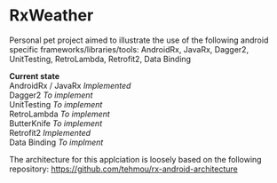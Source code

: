 # RxWeather
Personal pet project aimed to illustrate the use of the following android specific frameworks/libraries/tools: AndroidRx, JavaRx, Dagger2, UnitTesting, RetroLambda, Retrofit2, Data Binding

<B>Current state</B> <br>
AndroidRx / JavaRx <i>Implemented</i> <br>
Dagger2 <i>To implement</i> <br>
UnitTesting <i>To implement</i> <br>
RetroLambda <i>To implement</i> <br>
ButterKnife <i>To implement</i> <br>
Retrofit2 <i>Implemented</i> <br>
Data Binding <i>To implment</i> <br>

The architecture for this applciation is loosely based on the following repository:
https://github.com/tehmou/rx-android-architecture
